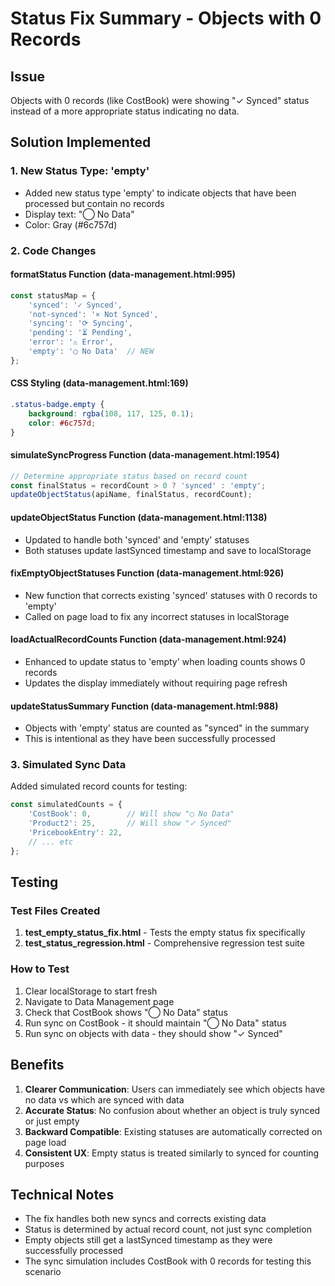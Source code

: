 # Status Fix Summary - Objects with 0 Records

## Issue
Objects with 0 records (like CostBook) were showing "✓ Synced" status instead of a more appropriate status indicating no data.

## Solution Implemented

### 1. New Status Type: 'empty'
- Added new status type 'empty' to indicate objects that have been processed but contain no records
- Display text: "◯ No Data" 
- Color: Gray (#6c757d)

### 2. Code Changes

#### formatStatus Function (data-management.html:995)
```javascript
const statusMap = {
    'synced': '✓ Synced',
    'not-synced': '× Not Synced',
    'syncing': '⟳ Syncing',
    'pending': '⏳ Pending',
    'error': '⚠ Error',
    'empty': '◯ No Data'  // NEW
};
```

#### CSS Styling (data-management.html:169)
```css
.status-badge.empty {
    background: rgba(108, 117, 125, 0.1);
    color: #6c757d;
}
```

#### simulateSyncProgress Function (data-management.html:1954)
```javascript
// Determine appropriate status based on record count
const finalStatus = recordCount > 0 ? 'synced' : 'empty';
updateObjectStatus(apiName, finalStatus, recordCount);
```

#### updateObjectStatus Function (data-management.html:1138)
- Updated to handle both 'synced' and 'empty' statuses
- Both statuses update lastSynced timestamp and save to localStorage

#### fixEmptyObjectStatuses Function (data-management.html:926)
- New function that corrects existing 'synced' statuses with 0 records to 'empty'
- Called on page load to fix any incorrect statuses in localStorage

#### loadActualRecordCounts Function (data-management.html:924)
- Enhanced to update status to 'empty' when loading counts shows 0 records
- Updates the display immediately without requiring page refresh

#### updateStatusSummary Function (data-management.html:988)
- Objects with 'empty' status are counted as "synced" in the summary
- This is intentional as they have been successfully processed

### 3. Simulated Sync Data
Added simulated record counts for testing:
```javascript
const simulatedCounts = {
    'CostBook': 0,        // Will show "◯ No Data"
    'Product2': 25,       // Will show "✓ Synced"
    'PricebookEntry': 22,
    // ... etc
};
```

## Testing

### Test Files Created
1. **test_empty_status_fix.html** - Tests the empty status fix specifically
2. **test_status_regression.html** - Comprehensive regression test suite

### How to Test
1. Clear localStorage to start fresh
2. Navigate to Data Management page
3. Check that CostBook shows "◯ No Data" status
4. Run sync on CostBook - it should maintain "◯ No Data" status
5. Run sync on objects with data - they should show "✓ Synced"

## Benefits
1. **Clearer Communication**: Users can immediately see which objects have no data vs which are synced with data
2. **Accurate Status**: No confusion about whether an object is truly synced or just empty
3. **Backward Compatible**: Existing statuses are automatically corrected on page load
4. **Consistent UX**: Empty status is treated similarly to synced for counting purposes

## Technical Notes
- The fix handles both new syncs and corrects existing data
- Status is determined by actual record count, not just sync completion
- Empty objects still get a lastSynced timestamp as they were successfully processed
- The sync simulation includes CostBook with 0 records for testing this scenario